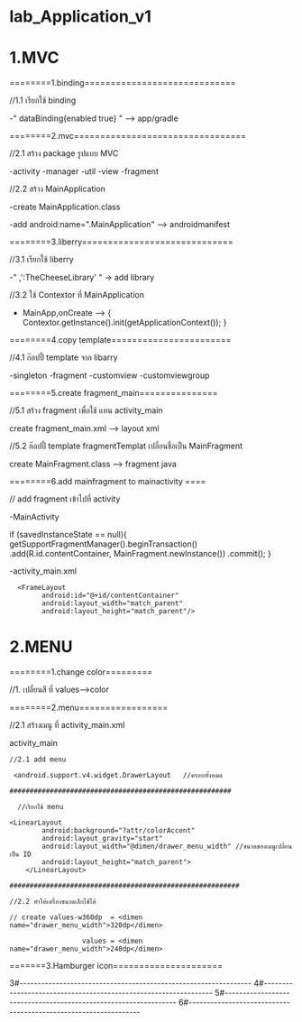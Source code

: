 # lab_Application_v1

# 1.MVC
========1.binding=============================

//1.1 เรียกใช้  binding

-" dataBinding{enabled true} " --> app/gradle

========2.mvc=================================

//2.1 สร้าง package รูปแบบ MVC

-activity -manager -util -view -fragment

//2.2 สร้าง MainApplication 

-create MainApplication.class

-add android:name=".MainApplication"  --> androidmanifest

========3.liberry=============================

//3.1 เรียกใช้ liberry

-" ,':TheCheeseLibrary'  " ->  add library

//3.2 ใช้ Contextor ที่  MainApplication

- MainApp,onCreate --> { Contextor.getInstance().init(getApplicationContext()); }

========4.copy template=======================

//4.1 ก๊อปปี้ template จาก libarry

-singleton -fragment -customview -customviewgroup

========5.create fragment_main===============

//5.1 สร้าง fragment เพื่อใช้ แทน activity_main

create fragment_main.xml --> layout  xml

//5.2 ก๊อปปี้ template fragmentTemplat เปลี่ยนชื่อเป็น MainFragment

create MainFragment.class --> fragment java

========6.add mainfragment to mainactivity ====

// add fragment เข้าไปที่ activity

-MainActivity

  if (savedInstanceState == null){
            getSupportFragmentManager().beginTransaction()
                    .add(R.id.contentContainer, MainFragment.newInstance())
                    .commit();
        }
	
-activity_main.xml

 	  <FrameLayout
            android:id="@+id/contentContainer"
            android:layout_width="match_parent"
            android:layout_height="match_parent"/>


# 2.MENU

========1.change color=========

//1. เปลี่ยนสี ที่  values-->color 

========2.menu=================

//2.1 สร้างเมนู ที่ activity_main.xml

activity_main

    //2.1 add menu
    
	 <android.support.v4.widget.DrawerLayout   //ครอบทั้งหมด
	 
  	#######################################################
	
      //เรียกใช้ menu
      
	<LinearLayout
            android:background="?attr/colorAccent"
            android:layout_gravity="start"
            android:layout_width="@dimen/drawer_menu_width" //ขนาดของเมนูเปลี่ยนเป็น ID
            android:layout_height="match_parent">
        </LinearLayout>
    
    #########################################################
    
    //2.2 ทำให้เครื่องขนาดเล็กใช้ได้
    
    // create values-w360dp  = <dimen name="drawer_menu_width">320dp</dimen>
    
                      values = <dimen name="drawer_menu_width">240dp</dimen>
		      
=======3.Hamburger icon=====================

3#----------------------------------------------------------------
4#----------------------------------------------------------------
5#----------------------------------------------------------------
6#----------------------------------------------------------------

